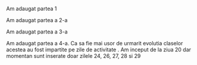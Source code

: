 Am adaugat partea 1

Am adaugat partea a 2-a

Am adaugat partea a 3-a

Am adaugat partea a 4-a. Ca sa fie mai usor de urmarit evolutia claselor acestea au fost impartite pe zile de activitate . Am inceput de la ziua 20 dar momentan sunt inserate doar zilele 24, 26, 27, 28 si 29
